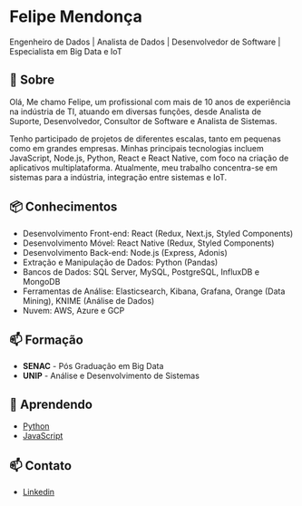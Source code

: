# Felipe Mendonça
Engenheiro de Dados | Analista de Dados | Desenvolvedor de Software | Especialista em Big Data e IoT

## 🧐 Sobre
Olá, 
Me chamo Felipe, um profissional com mais de 10 anos de experiência na indústria de TI, atuando em diversas funções, desde Analista de Suporte, Desenvolvedor, Consultor de Software e Analista de Sistemas.

Tenho participado de projetos de diferentes escalas, tanto em pequenas como em grandes empresas. Minhas principais tecnologias incluem JavaScript, Node.js, Python, React e React Native, com foco na criação de aplicativos multiplataforma. Atualmente, meu trabalho concentra-se em sistemas para a indústria, integração entre sistemas e IoT.

## 📦 Conhecimentos
- Desenvolvimento Front-end: React (Redux, Next.js, Styled Components)
- Desenvolvimento Móvel: React Native (Redux, Styled Components)
- Desenvolvimento Back-end: Node.js (Express, Adonis)
- Extração e Manipulação de Dados: Python (Pandas)
- Bancos de Dados: SQL Server, MySQL, PostgreSQL, InfluxDB e MongoDB
- Ferramentas de Análise: Elasticsearch, Kibana, Grafana, Orange (Data Mining), KNIME (Análise de Dados)
- Nuvem: AWS, Azure e GCP

## 📫 Formação
- **SENAC** - Pós Graduação em Big Data
- **UNIP** - Análise e Desenvolvimento de Sistemas


## 🌱 Aprendendo
- [Python](https://www.python.org/)
- [JavaScript](https://www.javascript.com/)

## 📫 Contato
- [Linkedin](https://www.linkedin.com/in/felipe-mendonca/)
